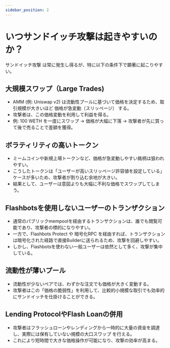 ```yaml
---
sidebar_position: 2
---
```


# いつサンドイッチ攻撃は起きやすいのか？
サンドイッチ攻撃 は常に発生し得るが、特に以下の条件下で顕著に起こりやすい。

## 大規模スワップ（Large Trades)
- AMM (例: Uniswap v2) は流動性プールに基づいて価格を決定するため、取引規模が大きいほど 価格が急変動（スリッページ） する。
- 攻撃者は、この価格変動を利用して利益を得る。
- 例: 100 WETH を一度にスワップ → 価格が大幅に下落 → 攻撃者が先に買って後で売ることで差額を獲得。

## ボラティリティの高いトークン
- ミームコインや新規上場トークンなど、価格が急変動しやすい銘柄は狙われやすい。
- こうしたトークンは「ユーザーが高いスリッページ許容値を設定している」ケースが多いため、攻撃者が割り込む余地が大きい。
- 結果として、ユーザーは意図よりも大幅に不利な価格でスワップしてしまう。


## Flashbotsを使用しないユーザーのトランザクション
- 通常のパブリックmempoolを経由するトランザクションは、誰でも閲覧可能であり、攻撃者の標的になりやすい。
- 一方で、Flashbots Protect や 暗号化RPC を経由すれば、トランザクションは暗号化された経路で直接Builderに送られるため、攻撃を回避しやすい。
- しかし、Flashbotsを使わない一般ユーザーは依然として多く、攻撃が集中している。

## 流動性が薄いプール
- 流動性が少ないペアでは、わずかな注文でも価格が大きく変動する。
- 攻撃者はこの「価格の脆弱性」を利用して、比較的小規模な取引でも効率的にサンドイッチを仕掛けることができる。

## Lending ProtocolやFlash Loanの併用
- 攻撃者はフラッシュローンやレンディングから一時的に大量の資金を調達し、実際には保有していない規模の大口スワップ を行える。
- これにより短時間で大きな価格操作が可能になり、攻撃の効率が高まる。